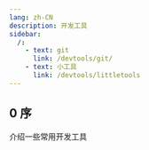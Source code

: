 ```yaml
---
lang: zh-CN
description: 开发工具
sidebar:
  /:
    - text: git
      link: /devtools/git/
    - text: 小工具
      link: /devtools/littletools
---
```


## 0 序

介绍一些常用开发工具
